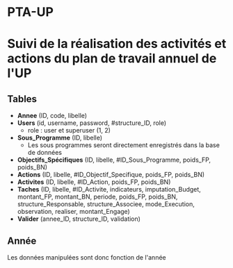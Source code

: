 # PTA-UP
# Suivi de la réalisation des activités et actions du plan de travail annuel de l'UP

## Tables

- ************Annee************ (ID, code, libelle)
- **Users** (id, username, password, #structure_ID, role)
    - role : user et superuser (1, 2)
- **Sous_Programme** (ID, libelle)
    - Les sous programmes seront directement enregistrés dans la base de données
- **Objectifs_Spécifiques** (ID, libelle, #ID_Sous_Programme, poids_FP, poids_BN)
- **Actions** (ID, libelle, #ID_Objectif_Specifique, poids_FP, poids_BN)
- **Activites** (ID, libelle, #ID_Action, poids_FP, poids_BN)
- **Taches** (ID, libelle, #ID_Activite, indicateurs, imputation_Budget, montant_FP, montant_BN, periode, poids_FP, poids_BN, structure_Responsable, structure_Associee, mode_Execution, observation, realiser, montant_Engage)
- **Valider** (annee_ID, structure_ID, validation)

## Année
Les données manipulées sont donc fonction de l'année